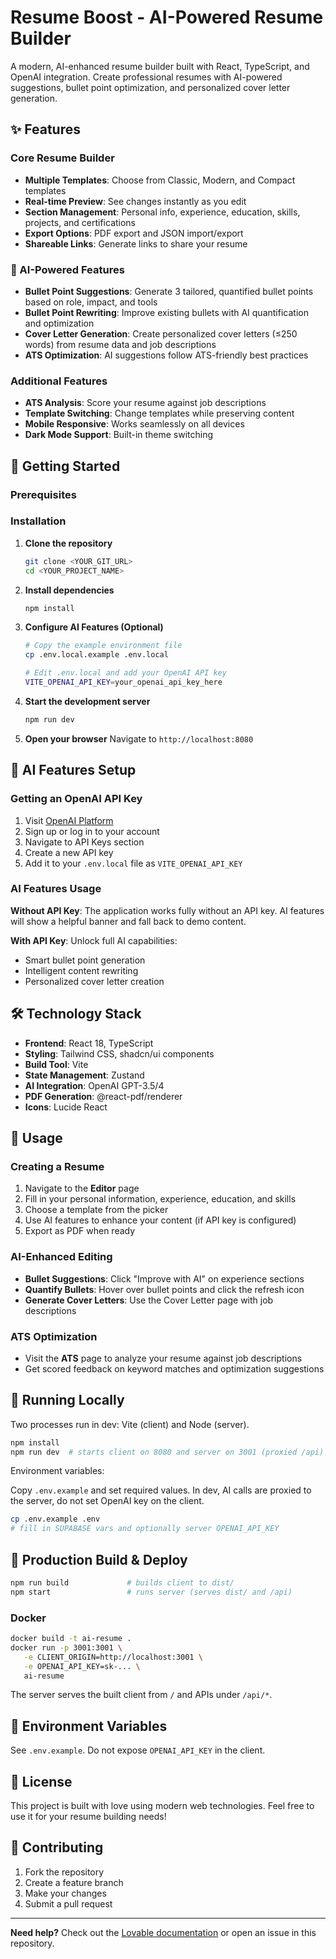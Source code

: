 # Resume Boost - AI-Powered Resume Builder

A modern, AI-enhanced resume builder built with React, TypeScript, and OpenAI integration. Create professional resumes with AI-powered suggestions, bullet point optimization, and personalized cover letter generation.

## ✨ Features

### Core Resume Builder
- **Multiple Templates**: Choose from Classic, Modern, and Compact templates
- **Real-time Preview**: See changes instantly as you edit
- **Section Management**: Personal info, experience, education, skills, projects, and certifications
- **Export Options**: PDF export and JSON import/export
- **Shareable Links**: Generate links to share your resume

### 🤖 AI-Powered Features
- **Bullet Point Suggestions**: Generate 3 tailored, quantified bullet points based on role, impact, and tools
- **Bullet Point Rewriting**: Improve existing bullets with AI quantification and optimization  
- **Cover Letter Generation**: Create personalized cover letters (≤250 words) from resume data and job descriptions
- **ATS Optimization**: AI suggestions follow ATS-friendly best practices

### Additional Features
- **ATS Analysis**: Score your resume against job descriptions
- **Template Switching**: Change templates while preserving content
- **Mobile Responsive**: Works seamlessly on all devices
- **Dark Mode Support**: Built-in theme switching

## 🚀 Getting Started

### Prerequisites

### Installation

1. **Clone the repository**
   ```bash
   git clone <YOUR_GIT_URL>
   cd <YOUR_PROJECT_NAME>
   ```

2. **Install dependencies**
   ```bash
   npm install
   ```

3. **Configure AI Features (Optional)**
   ```bash
   # Copy the example environment file
   cp .env.local.example .env.local
   
   # Edit .env.local and add your OpenAI API key
   VITE_OPENAI_API_KEY=your_openai_api_key_here
   ```

4. **Start the development server**
   ```bash
   npm run dev
   ```

5. **Open your browser**
   Navigate to `http://localhost:8080`


## 🤖 AI Features Setup

### Getting an OpenAI API Key
1. Visit [OpenAI Platform](https://platform.openai.com/api-keys)
2. Sign up or log in to your account
3. Navigate to API Keys section
4. Create a new API key
5. Add it to your `.env.local` file as `VITE_OPENAI_API_KEY`

### AI Features Usage

**Without API Key**: The application works fully without an API key. AI features will show a helpful banner and fall back to demo content.

**With API Key**: Unlock full AI capabilities:
- Smart bullet point generation
- Intelligent content rewriting
- Personalized cover letter creation

## 🛠 Technology Stack

- **Frontend**: React 18, TypeScript
- **Styling**: Tailwind CSS, shadcn/ui components
- **Build Tool**: Vite
- **State Management**: Zustand
- **AI Integration**: OpenAI GPT-3.5/4
- **PDF Generation**: @react-pdf/renderer
- **Icons**: Lucide React

## 📝 Usage

### Creating a Resume
1. Navigate to the **Editor** page
2. Fill in your personal information, experience, education, and skills
3. Choose a template from the picker
4. Use AI features to enhance your content (if API key is configured)
5. Export as PDF when ready

### AI-Enhanced Editing
- **Bullet Suggestions**: Click "Improve with AI" on experience sections
- **Quantify Bullets**: Hover over bullet points and click the refresh icon
- **Generate Cover Letters**: Use the Cover Letter page with job descriptions

### ATS Optimization
- Visit the **ATS** page to analyze your resume against job descriptions
- Get scored feedback on keyword matches and optimization suggestions

## 🚀 Running Locally

Two processes run in dev: Vite (client) and Node (server).

```bash
npm install
npm run dev  # starts client on 8080 and server on 3001 (proxied /api)
```

Environment variables:

Copy `.env.example` and set required values. In dev, AI calls are proxied to the server, do not set OpenAI key on the client.

```bash
cp .env.example .env
# fill in SUPABASE vars and optionally server OPENAI_API_KEY
```

## 🧰 Production Build & Deploy

```bash
npm run build             # builds client to dist/
npm start                 # runs server (serves dist/ and /api)
```

### Docker

```bash
docker build -t ai-resume .
docker run -p 3001:3001 \
   -e CLIENT_ORIGIN=http://localhost:3001 \
   -e OPENAI_API_KEY=sk-... \
   ai-resume
```

The server serves the built client from `/` and APIs under `/api/*`.

## 🧩 Environment Variables

See `.env.example`. Do not expose `OPENAI_API_KEY` in the client.

## 📄 License

This project is built with love using modern web technologies. Feel free to use it for your resume building needs!

## 🤝 Contributing

1. Fork the repository
2. Create a feature branch
3. Make your changes
4. Submit a pull request

---

**Need help?** Check out the [Lovable documentation](https://docs.lovable.dev) or open an issue in this repository.
